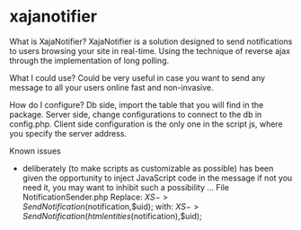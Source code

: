 # xajanotifier

What is XajaNotifier?
XajaNotifier is a solution designed to send notifications to users browsing your site in real-time. 
Using the technique of reverse ajax through the implementation of long polling.



What I could use?
Could be very useful in case you want to send any message to all your users online fast and non-invasive.


How do I configure?
Db side, import the table that you will find in the package.
Server side, change configurations to connect to the db in config.php.
Client side configuration is the only one in the script js, where you specify the server address.


Known issues
- deliberately (to make scripts as customizable as possible) has been given the opportunity to inject JavaScript code in the message
	if not you need it, you may want to inhibit such a possibility ... 
	File NotificationSender.php 
	Replace: 
		$XS->SendNotification($notification,$uid);
	with:
		$XS->SendNotification(htmlentities($notification),$uid);
